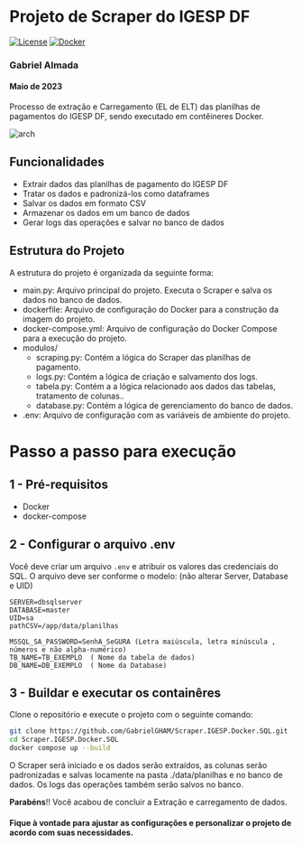 # Projeto de Scraper do IGESP DF
[![License](https://img.shields.io/badge/License-MIT-blue.svg)](https://opensource.org/licenses/MIT)
[![Docker](https://img.shields.io/badge/Docker-Python-blue.svg)](https://docker.com/)
### Gabriel Almada
#### Maio de 2023

Processo de extração e Carregamento (EL de ELT) das planilhas de pagamentos do IGESP DF, sendo executado em contêineres Docker.

![arch](https://i.imgur.com/1Mm8EOh.png)



## Funcionalidades
- Extrair dados das planilhas de pagamento do IGESP DF
- Tratar os dados e padronizá-los como dataframes
- Salvar os dados em formato CSV
- Armazenar os dados em um banco de dados
- Gerar logs das operações e salvar no banco de dados


## Estrutura do Projeto
A estrutura do projeto é organizada da seguinte forma:

- main.py: Arquivo principal do projeto. Executa o Scraper e salva os dados no banco de dados.
- dockerfile: Arquivo de configuração do Docker para a construção da imagem do projeto.
- docker-compose.yml: Arquivo de configuração do Docker Compose para a execução do projeto.
- modulos/
  - scraping.py: Contém a lógica do Scraper das planilhas de pagamento.
  - logs.py: Contém a lógica de criação e salvamento dos logs.
  - tabela.py: Contém a a lógica relacionado aos dados das tabelas, tratamento de colunas..
  - database.py: Contém a lógica de gerenciamento do banco de dados.
- .env: Arquivo de configuração com as variáveis de ambiente do projeto.
# Passo a passo para execução

## 1 - Pré-requisitos

- Docker
- docker-compose

## 2 - Configurar o arquivo .env

Você deve criar um arquivo `.env` e atribuir os valores das credenciais do SQL. O arquivo deve ser conforme o modelo:
(não alterar Server, Database e UID)
```
SERVER=dbsqlserver
DATABASE=master
UID=sa
pathCSV=/app/data/planilhas

MSSQL_SA_PASSWORD=SenhA_SeGURA (Letra maiúscula, letra minúscula , números e não alpha-numérico)
TB_NAME=TB_EXEMPLO  ( Nome da tabela de dados)
DB_NAME=DB_EXEMPLO  ( Nome da Database)
```
## 3 - Buildar e executar os containêres 
Clone o repositório e execute o projeto com o seguinte comando:

```bash
git clone https://github.com/GabrielGHAM/Scraper.IGESP.Docker.SQL.git
cd Scraper.IGESP.Docker.SQL
docker compose up --build
```

O Scraper será iniciado e os dados serão extraídos, as colunas serão padronizadas e salvas locamente na pasta ./data/planilhas e no banco de dados.
Os logs das operações também serão salvos no banco.

**Parabéns**!! Você acabou de concluir a Extração e carregamento de dados.

#### Fique à vontade para ajustar as configurações e personalizar o projeto de acordo com suas necessidades.
